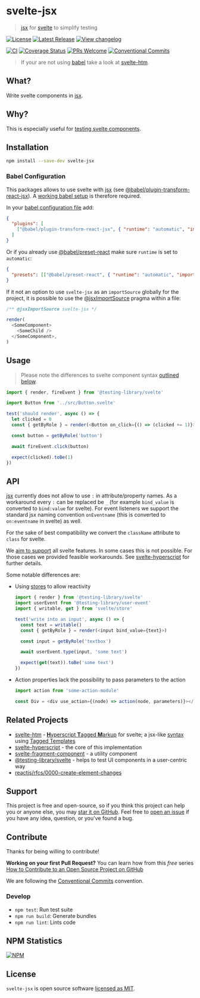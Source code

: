 # svelte-jsx

> [jsx] for [svelte](https://svelte.dev/) to simplify testing

[![License](https://badgen.net/npm/license/svelte-jsx)](https://github.com/kenoxa/svelte-jsx/blob/main/LICENSE)
[![Latest Release](https://badgen.net/npm/v/svelte-jsx)](https://www.npmjs.com/package/svelte-jsx)
[![View changelog](https://badgen.net/badge/%E2%80%8B/Explore%20Changelog/green?icon=awesome)](https://changelogs.xyz/svelte-jsx)

[![CI](https://github.com/kenoxa/svelte-jsx/workflows/CI/badge.svg)](https://github.com/kenoxa/svelte-jsx/actions?query=branch%3Amain+workflow%3ACI)
[![Coverage Status](https://badgen.net/coveralls/c/github/kenoxa/svelte-jsx/main)](https://coveralls.io/github/kenoxa/svelte-jsx?branch=main)
[![PRs Welcome](https://badgen.net/badge/PRs/welcome/purple)](http://makeapullrequest.com)
[![Conventional Commits](https://badgen.net/badge/Conventional%20Commits/1.0.0/cyan)](https://conventionalcommits.org)

> If your are not using [babel](https://babeljs.io/) take a look at [svelte-htm].

## What?

Write svelte components in [jsx].

## Why?

This is especially useful for [testing svelte components](https://github.com/svelte-society/recipes-mvp/blob/master/testing.md).

## Installation

```sh
npm install --save-dev svelte-jsx
```

### Babel Configuration

This packages allows to use svelte with [jsx] (see [@babel/plugin-transform-react-jsx](https://babeljs.io/docs/en/babel-plugin-transform-react-jsx)). A [working babel setup](https://babeljs.io/setup) is therefore required.

In your [babel configuration file](https://babeljs.io/docs/en/configuration) add:

```json
{
  "plugins": [
    ["@babel/plugin-transform-react-jsx", { "runtime": "automatic", "importSource": "svelte-jsx" }]
  ]
}
```

Or if you already use [@babel/preset-react](https://babeljs.io/docs/en/babel-preset-react) make sure `runtime` is set to `automatic`:

```json
{
  "presets": [["@babel/preset-react", { "runtime": "automatic", "importSource": "svelte-jsx" }]]
}
```

If it not an option to use `svelte-jsx` as an `importSource` globally for the project, it is possible to use the [@jsxImportSource](https://babeljs.io/docs/en/babel-plugin-transform-react-jsx#customizing-the-automatic-runtime-import) pragma within a file:

```js
/** @jsxImportSource svelte-jsx */

render(
  <SomeComponent>
    <SomeChild />
  </SomeComponent>,
)
```

## Usage

> Please note the differences to svelte component syntax [outlined below](#api).

```js
import { render, fireEvent } from '@testing-library/svelte'

import Button from '../src/Button.svelte'

test('should render', async () => {
  let clicked = 0
  const { getByRole } = render(<Button on_click={() => (clicked += 1)}>Click Me!</Button>)

  const button = getByRole('button')

  await fireEvent.click(button)

  expect(clicked).toBe(1)
})
```

## API

[jsx] currently does not allow to use `:` in attribute/property names. As a workaround every `:` can be replaced be `_` (for example `bind_value` is converted to `bind:value` for svelte). For event listeners we support the standard jsx naming convention `onEventname` (this is converted to `on:eventname` in svelte) as well.

For the sake of best compatibility we convert the `className` attribute to `class` for svelte.

We [aim to support](https://github.com/kenoxa/svelte-hyperscript#feature-set) all svelte features. In some cases this is not possible. For those cases we provided feasible workarounds. See [svelte-hyperscript] for further details.

Some notable differences are:

- Using [stores](https://svelte.dev/docs#svelte_store) to allow reactivity

  ```js
  import { render } from '@testing-library/svelte'
  import userEvent from '@testing-library/user-event'
  import { writable, get } from 'svelte/store'

  test('write into an input', async () => {
    const text = writable()
    const { getByRole } = render(<input bind_value={text}>)

    const input = getByRole('textbox')

    await userEvent.type(input, 'some text')

    expect(get(text)).toBe('some text')
  })
  ```

- Action properties lack the possibility to pass parameters to the action

  ```js
  import action from 'some-action-module'

  const Div = <div use_action={(node) => action(node, parameters)}></div>
  ```

## Related Projects

- [svelte-htm] - [**H**yperscript **T**agged **M**arkup](https://www.npmjs.com/package/htm) for svelte; a jsx-like [syntax](https://www.npmjs.com/package/htm#syntax-like-jsx-but-also-lit) using [Tagged Templates]
- [svelte-hyperscript] - the core of this implementation
- [svelte-fragment-component] - a utility component
- [@testing-library/svelte](https://testing-library.com/docs/svelte-testing-library/intro) - helps to test UI components in a user-centric way
- [reactjs/rfcs/0000-create-element-changes](https://github.com/reactjs/rfcs/blob/createlement-rfc/text/0000-create-element-changes.md)

## Support

This project is free and open-source, so if you think this project can help you or anyone else, you may [star it on GitHub](https://github.com/kenoxa/svelte-jsx). Feel free to [open an issue](https://github.com/kenoxa/svelte-jsx/issues) if you have any idea, question, or you've found a bug.

## Contribute

Thanks for being willing to contribute!

**Working on your first Pull Request?** You can learn how from this _free_ series [How to Contribute to an Open Source Project on GitHub](https://egghead.io/series/how-to-contribute-to-an-open-source-project-on-github)

We are following the [Conventional Commits](https://www.conventionalcommits.org) convention.

### Develop

- `npm test`: Run test suite
- `npm run build`: Generate bundles
- `npm run lint`: Lints code

## NPM Statistics

[![NPM](https://nodei.co/npm/svelte-jsx.png)](https://nodei.co/npm/svelte-jsx/)

## License

`svelte-jsx` is open source software [licensed as MIT](https://github.com/kenoxa/svelte-jsx/blob/main/LICENSE).

[tagged templates]: https://developer.mozilla.org/en-US/docs/Web/JavaScript/Reference/Template_literals#Tagged_templates
[all modern browsers]: https://developer.mozilla.org/en-US/docs/Web/JavaScript/Reference/Template_literals#Browser_compatibility
[jsx]: https://reactjs.org/docs/introducing-jsx.html
[svelte-htm]: https://www.npmjs.com/package/svelte-htm
[svelte-hyperscript]: https://www.npmjs.com/package/svelte-hyperscript
[svelte-fragment-component]: https://www.npmjs.com/package/svelte-fragment-component
